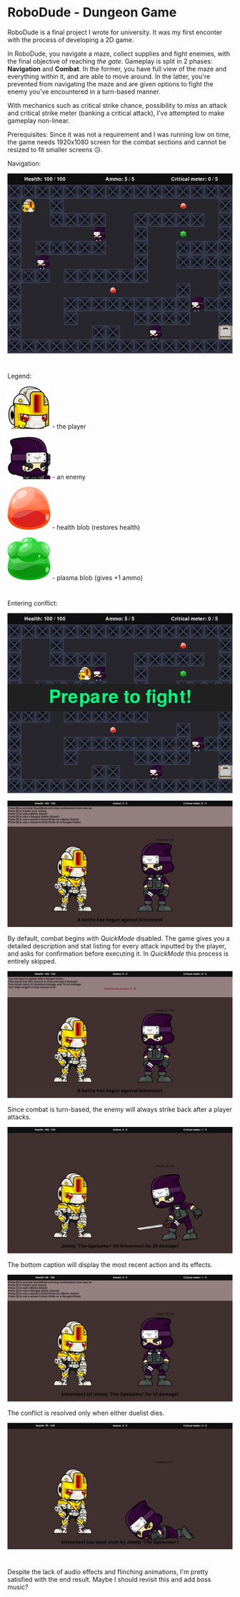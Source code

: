 # RoboDude - Dungeon Game

RoboDude is a final project I wrote for university. It was my first enconter with the process of developing a 2D game.

In RoboDude, you navigate a maze, collect supplies and fight enemies, with the final objective of reaching *the gate*. Gameplay is split in 2 phases: **Navigation** and **Combat**. In the former, you have full view of the maze and everything within it, and are able to move around. In the latter, you're prevented from navigating the maze and are given options to fight the enemy you've encountered in a turn-based manner.

With mechanics such as critical strike chance, possibility to *miss* an attack and critical strike meter (banking a critical attack), I've attempted to make gameplay non-linear.

Prerequisites:
Since it was not a requirement and I was running low on time, the game needs 1920x1080 screen for the combat sections and cannot be resized to fit smaller screens 😥.

Navigation:

![maze](./media/readme%20imgs/maze.png)

#

Legend:

![player](./media/readme%20imgs/player.png) - the player

![enemy](./media/readme%20imgs/ninja.png) - an enemy

![health blob](./media/readme%20imgs/health.png) - health blob (restores health)

![plasma blob](./media/readme%20imgs/plasma.png) - plasma blob (gives +1 ammo)

#

Entering conflict:

![battle](./media/readme%20imgs/prepare.png)

![battle](./media/readme%20imgs/battle.png)

By default, combat begins with *QuickMode* disabled. The game gives you a detailed description and stat listing for every attack inputted by the player, and asks for confirmation before executing it. In *QuickMode* this process is entirely skipped.

![confirm](./media/readme%20imgs/confirm.png)

Since combat is turn-based, the enemy will always strike back after a player attacks.

![enemy attack](./media/readme%20imgs/enemy_attack.png)

The bottom caption will display the most recent action and its effects.

![mid fight](./media/readme%20imgs/progression.png)

The conflict is resolved only when either duelist dies.

![mid fight](./media/readme%20imgs/victory.png)

#

Despite the lack of audio effects and flinching animations, I'm pretty satisfied with the end result. Maybe I should revisit this and add boss music?
